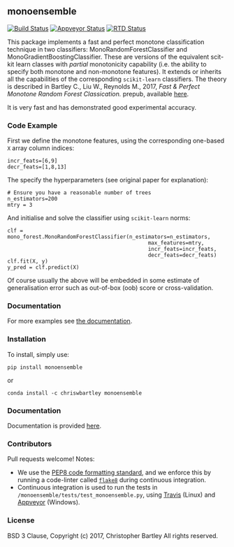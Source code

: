## monoensemble
[![Build Status](https://travis-ci.org/chriswbartley/monoensemble.svg?branch=master)](https://travis-ci.org/chriswbartley/monoensemble)
[![Appveyor Status](https://ci.appveyor.com/api/projects/status/github/chriswbartley/monoensemble)](https://ci.appveyor.com/project/chriswbartley/monoensemble)
[![RTD Status](https://readthedocs.org/projects/monoensemble/badge/?version=latest
)](https://readthedocs.org/projects/monoensemble/badge/?version=latest)


This package implements a fast and perfect monotone classification technique in two classifiers:
MonoRandomForestClassifier and MonoGradientBoostingClassifier. These are versions of the equivalent scit-kit learn classes with *partial* monotonicity capability (i.e. the ability to specify both monotone and non-monotone features). It extends or inherits all the capabilities of the corresponding `scikit-learn` classifiers. The theory is described in Bartley C., Liu W., Reynolds M., 2017, *Fast & Perfect Monotone Random Forest
Classication.* prepub, available [here](http://staffhome.ecm.uwa.edu.au/~19514733/). 

It is very fast and has demonstrated good experimental accuracy. 

### Code Example
First we define the monotone features, using the corresponding one-based `X` array column indices:
```
incr_feats=[6,9]
decr_feats=[1,8,13]
```
The specify the hyperparameters (see original paper for explanation):
```
# Ensure you have a reasonable number of trees
n_estimators=200
mtry = 3
```
And initialise and solve the classifier using `scikit-learn` norms:
```
clf = mono_forest.MonoRandomForestClassifier(n_estimators=n_estimators,
                                             max_features=mtry,
                                             incr_feats=incr_feats,
                                             decr_feats=decr_feats)
clf.fit(X, y)
y_pred = clf.predict(X)
```	
Of course usually the above will be embedded in some estimate of generalisation error such as out-of-box (oob) score or cross-validation.

### Documentation

For more examples see [the documentation](http://monoensemble.readthedocs.io/en/latest/index.html).

### Installation

To install, simply use:

```
pip install monoensemble
```

or

```
conda install -c chriswbartley monoensemble
```

### Documentation

Documentation is provided [here](http://monoensemble.readthedocs.io/en/latest/index.html).

### Contributors

Pull requests welcome! Notes:
 - We use the
[PEP8 code formatting standard](https://www.python.org/dev/peps/pep-0008/), and
we enforce this by running a code-linter called
[`flake8`](http://flake8.pycqa.org/en/latest/) during continuous integration.
 - Continuous integration is used to run the tests in `/monoensemble/tests/test_monoensemble.py`, using [Travis](https://travis-ci.org/chriswbartley/monoensemble.svg?branch=master) (Linux) and [Appveyor](https://ci.appveyor.com/api/projects/status/github/chriswbartley/monoensemble) (Windows).
 
### License
BSD 3 Clause, Copyright (c) 2017, Christopher Bartley
All rights reserved.
